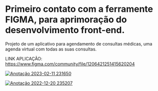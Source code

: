 # Primeiro contato com a ferramente FIGMA, para aprimoração do desenvolvimento front-end.
Projeto de um aplicativo para agendamento de consultas médicas, uma agenda virtual com todas as suas consultas.

LINK APLICAÇÃO:
https://www.figma.com/community/file/1206421251415620204


[![Anotação 2023-02-11 231650](https://user-images.githubusercontent.com/61170444/218289388-9099fa98-9ec6-4695-89c7-d262ae6ac795.png)](https://www.figma.com/community/file/1206421251415620204)


[![Anotação 2022-12-20 235207](https://user-images.githubusercontent.com/61170444/208809643-a91fc289-c97d-4848-930c-a70b33d9560d.png)
](https://caioassis-dev.github.io/SorteioLotoFacil/)
